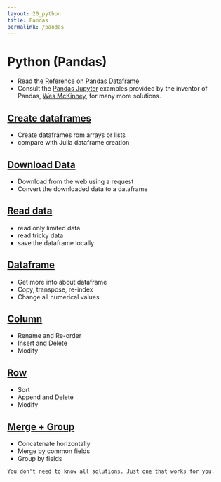 ```yaml
---
layout: 20_python
title: Pandas
permalink: /pandas
---
```



# Python (Pandas)

- Read the [Reference on Pandas Dataframe](https://pandas.pydata.org/pandas-docs/stable/reference/api/pandas.DataFrame.html) 
- Consult the [Pandas Jupyter](https://github.com/wesm/pydata-book) examples provided by the inventor of Pandas, [Wes McKinney](https://wesmckinney.com/), for many more solutions.

## [Create dataframes](pandas_create)

- Create dataframes rom arrays or lists
- compare with Julia dataframe creation

## [Download Data](pandas_download)

- Download from the web using a request
- Convert the downloaded data to a dataframe

## [Read data](pandas_read)

- read only limited data
- read tricky data
- save the dataframe locally

## [Dataframe](pandas_df)

- Get more info about dataframe 
- Copy, transpose, re-index
- Change all numerical values

## [Column](pandas_columns)

- Rename and Re-order
- Insert and Delete
- Modify

## [Row](pandas_rows)

- Sort
- Append and Delete
- Modify 

## [Merge + Group](pandas_merge)

- Concatenate horizontally
- Merge by common fields
- Group by fields

>
    You don't need to know all solutions. Just one that works for you.
    
